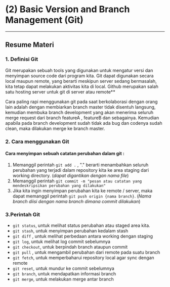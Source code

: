 # (2) Basic Version and Branch Management (Git)

---

## Resume Materi

### 1. Definisi Git

Git merupakan sebuah tools yang digunakan untuk mengatur versi dan menyimpan source code dari program kita. Git dapat digunakan secara local maupun remote, yang berarti meskipun server sedang bermasalah, kita tetap dapat melakukan aktivitas kita di local. Github merupakan salah satu hosting server untuk git di server atau remote\*\*

Cara paling rapi menggunakan git pada saat berkolaborasi dengan orang lain adalah dengan membiarkan branch master tidak disentuh langsung, kemudian membuka branch development yang akan menerima seluruh merge request dari branch featureA , featureB dan sebagainya. Kemudian apabila pada branch development sudah tidak ada bug dan codenya sudah clean, maka dilakukan merge ke branch master.

### 2. Cara menggunakan Git

#### Cara menyimpan sebuah catatan perubahan dalam git :

1. Memanggil perintah `git add .` , "." berarti menambahkan seluruh perubahan yang terjadi dalam repository kita ke area staging dari working directory. (_dapat digantikan dengan nama file_)
2. Memanggil perintah `git commit -m "pesan atau catatan yang mendeskripsikan perubahan yang dilakukan"`
3. Jika kita ingin menyimpan perubahan kita ke remote / server, maka dapat memanggil perintah `git push origin {nama branch}`. (_Nama branch diisi dengan nama branch dimana commit dilakukan_)

### 3.Perintah Git

- `git status`, untuk melihat status perubahan atau staged area kita.
- `git stash`, untuk menyimpan perubahan kedalam stash
- `git diff` , untuk melihat perbedaan antara working dengan staging
- `git log`, untuk melihat log commit sebelumnya
- `git checkout`, untuk berpindah branch ataupun commit
- `git pull` , untuk mengambil perubahan dari remote pada suatu branch
- `git fetch`, untuk memperbaharui repository local agar sync dengan remote
- `git reset`, untuk mundur ke commit sebelumnya
- `git branch`, untuk mendapatkan informasi branch
- `git merge`, untuk melakukan merge antar branch

